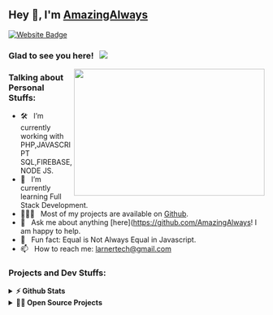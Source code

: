 ## Hey 👋, I'm [AmazingAlways](https://github.com/AmazingAlways)


[![Website Badge](https://img.shields.io/badge/Website-3b5998?style=flat-square&logo=google-chrome&logoColor=white)](udezepreston.netlify.app)


### Glad to see you here! &nbsp; ![](https://visitor-badge.glitch.me/badge?page_id=iampavangandhi.iampavangandhi&style=flat-square&color=0088cc)





<img align="right" height="250" width="375" alt="" src="https://tenor.com/view/coding-hello-world-cprogramming-programming-gif-21075258" />

### Talking about Personal Stuffs:

- 🛠 &nbsp; I’m currently working with PHP,JAVASCRIPT <br />SQL,FIREBASE,NODE JS.
- 🚀 &nbsp; I’m currently learning Full Stack Development.
- 👨🏻‍💻 &nbsp; Most of my projects are available on [Github](https://github.com/AmazingAlways).
- 💬 &nbsp; Ask me about anything [here](https://github.com/AmazingAlways! I am happy to help.
- 👾 &nbsp; Fun fact: Equal is Not Always Equal in Javascript.
- 📫 &nbsp; How to reach me: larnertech@gmail.com



<!--
<code><img height="25" src="https://raw.githubusercontent.com/github/explore/80688e429a7d4ef2fca1e82350fe8e3517d3494d/topics/sass/sass.png" alt="sass"></code>
-->

### Projects and Dev Stuffs:

<details>	
  <summary><b>⚡ Github Stats</b></summary>

<img height="180em" src="https://github-readme-stats.vercel.app/api?username=iampavangandhi&show_icons=true&hide_border=true" />
<img height="180em" src="https://github-readme-stats.vercel.app/api/top-langs/?username=iampavangandhi&exclude_repo=KNN-Image-Classification&show_icons=true&hide_border=true&layout=compact&langs_count=8"/>
</details>

<details>
  <summary><b>🧑‍🚀 Open Source Projects</b></summary>

  <br />
  <table>
    <thead align="center">
      <tr border: none;>
        <td><b>💻 Projects</b></td>
        <td><b>🌟 Stars</b></td>
        <td><b>🍴 Forks</b></td>
        <td><b>🐛 Issues</b></td>
        <td><b>🔔 Pull Requests</b></td>
        <td><b>👨‍💻 Language</b></td>
      </tr>
    </thead>
    <tbody>
      <tr>
	
  <summary><b>⚙️ Things I use to get stuff done</b></summary>
  	<ul>
  	    <li><b>OS:</b> Window 7 and 10</li>
	    <li><b>Laptop: </b> HP Elitebook (i5)</li>
  	    <li><b>Browser: </b> Firefox Developer Edition</li>
	    <li><b>Code Editor:</b> VSCode - The best editor out there</li>
	    <li><b>To Stay Updated:</b> Dev.to, Medium and Twitter</li>
	    <br />
	
	</ul>	
</details>

#

<div align="center">

### Show some ❤️ by starring some of the repositories!

</div>
